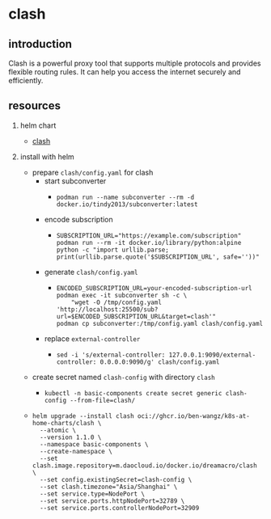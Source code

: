 # clash

## introduction

Clash is a powerful proxy tool that supports multiple protocols and provides flexible routing rules. It can help you access the internet securely and efficiently.

## resources

1. helm chart
    * [clash](chart/)

2. install with helm
    * prepare `clash/config.yaml` for clash
        + start subconverter
            * ```shell
              podman run --name subconverter --rm -d docker.io/tindy2013/subconverter:latest
              ```
        + encode subscription
            * ```shell
              SUBSCRIPTION_URL="https://example.com/subscription"
              podman run --rm -it docker.io/library/python:alpine python -c "import urllib.parse; print(urllib.parse.quote('$SUBSCRIPTION_URL', safe=''))"
              ```
        + generate `clash/config.yaml`
            * ```shell
              ENCODED_SUBSCRIPTION_URL=your-encoded-subscription-url
              podman exec -it subconverter sh -c \
                  "wget -O /tmp/config.yaml 'http://localhost:25500/sub?url=$ENCODED_SUBSCRIPTION_URL&target=clash'"
              podman cp subconverter:/tmp/config.yaml clash/config.yaml
              ```
        + replace `external-controller`
            * ```shell
              sed -i 's/external-controller: 127.0.0.1:9090/external-controller: 0.0.0.0:9090/g' clash/config.yaml
              ```
    * create secret named `clash-config` with directory `clash`
        + ```shell
          kubectl -n basic-components create secret generic clash-config --from-file=clash/
          ```
    * ```shell
      helm upgrade --install clash oci://ghcr.io/ben-wangz/k8s-at-home-charts/clash \
        --atomic \
        --version 1.1.0 \
        --namespace basic-components \
        --create-namespace \
        --set clash.image.repository=m.daocloud.io/docker.io/dreamacro/clash \
        --set config.existingSecret=clash-config \
        --set clash.timezone="Asia/Shanghai" \
        --set service.type=NodePort \
        --set service.ports.httpNodePort=32789 \
        --set service.ports.controllerNodePort=32909
      ```
